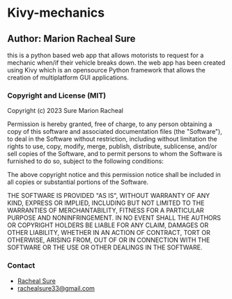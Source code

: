 # Kivy-mechanics
## Author: Marion Racheal Sure
this is a python based web app that allows motorists to request for a mechanic when/if their vehicle breaks down. 
the web app has been created using Kivy which is an opensource Python framework that allows the creation of multiplatform GUI applications. 

### Copyright and License (MIT)
Copyright (c) 2023 Sure Marion Racheal

Permission is hereby granted, free of charge, to any person obtaining
a copy of this software and associated documentation files (the
"Software"), to deal in the Software without restriction, including
without limitation the rights to use, copy, modify, merge, publish,
distribute, sublicense, and/or sell copies of the Software, and to
permit persons to whom the Software is furnished to do so, subject to
the following conditions:

The above copyright notice and this permission notice shall be
included in all copies or substantial portions of the Software.

THE SOFTWARE IS PROVIDED "AS IS", WITHOUT WARRANTY OF ANY KIND,
EXPRESS OR IMPLIED, INCLUDING BUT NOT LIMITED TO THE WARRANTIES OF
MERCHANTABILITY, FITNESS FOR A PARTICULAR PURPOSE AND
NONINFRINGEMENT. IN NO EVENT SHALL THE AUTHORS OR COPYRIGHT HOLDERS BE
LIABLE FOR ANY CLAIM, DAMAGES OR OTHER LIABILITY, WHETHER IN AN ACTION
OF CONTRACT, TORT OR OTHERWISE, ARISING FROM, OUT OF OR IN CONNECTION
WITH THE SOFTWARE OR THE USE OR OTHER DEALINGS IN THE SOFTWARE.

### Contact
- [Racheal Sure](https://github.com/rachealsure)
- rachealsure33@gmail.com

